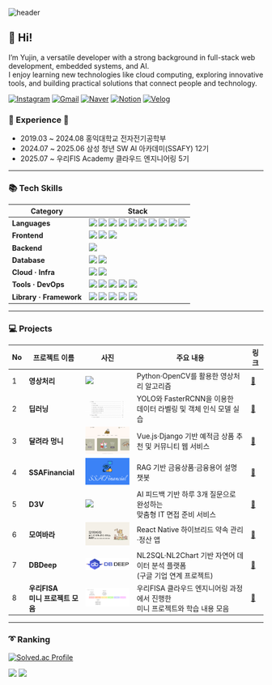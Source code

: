 ![header](https://capsule-render.vercel.app/api?type=venom&color=auto&text=YuJin+Lim&animation=fadeIn&height=150&align=center)


## 👋 Hi!
I’m Yujin, a versatile developer with a strong background in full-stack web development, embedded systems, and AI. <br>
I enjoy learning new technologies like cloud computing, exploring innovative tools, and building practical solutions that connect people and technology.

[![Instagram](https://img.shields.io/badge/Instagram-ff69b4?style=square&logo=Instagram&logoColor=white)](https://www.instagram.com/imew_uzin/)
[![Gmail](https://img.shields.io/badge/Gmail-EA4335.svg?style=square&logo=Gmail&logoColor=white)](mailto:erin456852@gmail.com)
[![Naver](https://img.shields.io/badge/Naver-03C75A.svg?style=square&logo=Naver&logoColor=white)](mailto:erin90523@naver.com)
[![Notion](https://img.shields.io/badge/Notion-000000?style=square&logo=notion&logoColor=white)](https://www.notion.so/1ba048e7c2b080d0b0e5ec4a1908a05c)
[![Velog](https://img.shields.io/badge/Velog-20C997?style=square&logo=velog&logoColor=white)](https://velog.io/@erin523/posts)

### 🌟 Experience 🌟
- 2019.03 ~ 2024.08 홍익대학교 전자전기공학부  
- 2024.07 ~ 2025.06 삼성 청년 SW AI 아카데미(SSAFY) 12기  
- 2025.07 ~  우리FIS Academy 클라우드 엔지니어링 5기

---

### 📚 Tech Skills
<table>
  <thead>
    <tr>
      <th>Category</th>
      <th>Stack</th>
    </tr>
  </thead>
  <tbody>
    <tr>
      <td><strong>Languages</strong></td>
      <td>
        <img src="https://img.shields.io/badge/Python-3776AB?style=square&logo=python&logoColor=white" />
        <img src="https://img.shields.io/badge/C-A8B9CC?style=square&logo=c&logoColor=white" />
        <img src="https://img.shields.io/badge/C++-00599C?style=square&logo=c%2B%2B&logoColor=white" />
        <img src="https://img.shields.io/badge/Java-007396?style=square&logo=java&logoColor=white" />
        <img src="https://img.shields.io/badge/JavaScript-F7DF1E?style=square&logo=javascript&logoColor=black" />
        <img src="https://img.shields.io/badge/TypeScript-3178C6?style=square&logo=typescript&logoColor=white" />
        <img src="https://img.shields.io/badge/HTML5-E34F26?style=square&logo=html5&logoColor=white" />
        <img src="https://img.shields.io/badge/CSS3-1572B6?style=square&logo=css3&logoColor=white" />
        <img src="https://img.shields.io/badge/Dart-0175C2?style=square&logo=dart&logoColor=white" />
        <img src="https://img.shields.io/badge/SQL-336791?style=square&logo=sqlite&logoColor=white" />
      </td>
    </tr>
    <tr>
      <td><strong>Frontend</strong></td>
      <td>
        <img src="https://img.shields.io/badge/React-61DAFB?style=square&logo=react&logoColor=black" />
        <img src="https://img.shields.io/badge/React_Native-61DAFB?style=square&logo=react&logoColor=black" />
        <img src="https://img.shields.io/badge/Vue.js-4FC08D?style=square&logo=vue.js&logoColor=white" />
      </td>
    </tr>
    <tr>
      <td><strong>Backend</strong></td>
      <td>
        <img src="https://img.shields.io/badge/Django-092E20?style=square&logo=django&logoColor=white" />
      </td>
    </tr>
    <tr>
      <td><strong>Database</strong></td>
      <td>
        <img src="https://img.shields.io/badge/MySQL-4479A1?style=square&logo=mysql&logoColor=white" />
        <img src="https://img.shields.io/badge/Oracle-F80000?style=square&logo=oracle&logoColor=white" />
      </td>
    </tr>
    <tr>
      <td><strong>Cloud · Infra</strong></td>
      <td>
        <img src="https://img.shields.io/badge/AWS_Amplify-FF9900?style=square&logo=awsamplify&logoColor=white" />
        <img src="https://img.shields.io/badge/Fly.io-01012B?style=square&logo=fly.io&logoColor=white" />
      </td>
    </tr>
    <tr>
      <td><strong>Tools · DevOps</strong></td>
      <td>
        <img src="https://img.shields.io/badge/Eclipse_IDE-2C2255?style=square&logo=eclipseide&logoColor=white" />
        <img src="https://img.shields.io/badge/Git-F05032?style=square&logo=git&logoColor=white" />
        <img src="https://img.shields.io/badge/GitHub-181717?style=square&logo=github&logoColor=white" />
        <img src="https://img.shields.io/badge/GitLab-FC6D26?style=square&logo=gitlab&logoColor=white" />
        <img src="https://img.shields.io/badge/Google_Colab-F9AB00?style=square&logo=googlecolab&logoColor=white" />
      </td>
    </tr>
    <tr>
      <td><strong>Library · Framework</strong></td>
      <td>
        <img src="https://img.shields.io/badge/PyTorch-EE4C2C?style=square&logo=pytorch&logoColor=white" />
        <img src="https://img.shields.io/badge/OpenCV-5C3EE8?style=square&logo=opencv&logoColor=white" />
        <img src="https://img.shields.io/badge/Numpy-013243?style=square&logo=numpy&logoColor=white" />
        <img src="https://img.shields.io/badge/Matplotlib-11557C?style=square&logo=matplotlib&logoColor=white" />
        <img src="https://img.shields.io/badge/SciPy-8CAAE6?style=square&logo=scipy&logoColor=white" />
      </td>
    </tr>
  </tbody>
</table>


---

### 💻 Projects

| No | 프로젝트 이름 | 사진 | 주요 내용 | 링크 |
|---|---|---|---|---|
| 1 | **영상처리** | <img src="https://github.com/imewuzin/project/blob/master/%EC%98%81%EC%83%81%EC%B2%98%EB%A6%AC.gif" width="200"/> | Python·OpenCV를 활용한 영상처리 알고리즘 | [🔗](https://github.com/imewuzin/project/blob/master/ImageProcessing.pdf) |
| 2 | **딥러닝** | <img src="https://github.com/imewuzin/project/blob/master/%EB%94%A5%EB%9F%AC%EB%8B%9D.gif" width="200"/> | YOLO와 FasterRCNN을 이용한 <br>데이터 라벨링 및 객체 인식 모델 실습 | [🔗](https://github.com/imewuzin/project/blob/master/DeepLearning_YOLO%26FasterRCNN.pdf) |
| 3 | **달려라 멍니** | <img src="https://github.com/ssafy-pjt-run-moneey/final-pjt/blob/main/image/Runmonney.png" width="200"/> | Vue.js·Django 기반 예적금 상품 추천 및 커뮤니티 웹 서비스 | [🔗](https://github.com/ssafy-pjt-run-moneey/final-pjt) |
| 4 | **SSAFinancial** | <img src="https://github.com/imewuzin/project/blob/master/SSafinancial_logo.png" width="200"/> | RAG 기반 금융상품·금융용어 설명 챗봇 | [🔗](https://github.com/imewuzin/ssafy-ai-front) |
| 5 | **D3V** | <img src="https://github.com/imewuzin/D3V/blob/master/frontend/src/assets/images/logo.gif" width="200"/> | AI 피드백 기반 하루 3개 질문으로 완성하는 <br>맞춤형 IT 면접 준비 서비스 | [🔗](https://github.com/imewuzin/D3V?tab=readme-ov-file) |
| 6 | **모여바라** | <img src="https://github.com/DDuMandoo/moba/blob/master/moyobara.png" width="200"/> | React Native 하이브리드 약속 관리·정산 앱  | [🔗](https://github.com/DDuMandoo/moba/blob/master/README.md) |
| 7 | **DBDeep** | <img src="https://github.com/seul1230/DB-Deep/blob/main/frontend/src/assets/logo.png" width="200"/> | NL2SQL·NL2Chart 기반 자연어 데이터 분석 플랫폼 <br>(구글 기업 연계 프로젝트) | [🔗](https://github.com/seul1230/DB-Deep) |
| 8| **우리FISA <br>미니 프로젝트 모음** | <img src="https://github.com/imewuzin/FISA_mini_projects/blob/master/FISA%ED%94%84%EB%A1%9C%EC%A0%9D%ED%8A%B8%ED%83%80%EC%9E%84%EB%9D%BC%EC%9D%B8.png" width="200"/> | 우리FISA 클라우드 엔지니어링 과정에서 진행한 <br>미니 프로젝트와 학습 내용 모음 | [🔗](https://github.com/imewuzin/FISA_mini_projects/tree/master) |
---

### ➰ Ranking

[![Solved.ac Profile](http://mazassumnida.wtf/api/v2/generate_badge?boj=erin523)](https://solved.ac/erin523/)

<img src="https://github-readme-stats.vercel.app/api/top-langs/?username=imewuzin&layout=donut&show_icons=true&hide_border=true&bg_color=FFFFF&icon_color=DDDDFF&text_color=2F4F4F&title_color=DDBBDD&count_private=true&exclude_repo=Face-Transfer-Application" /> <img src="https://github-readme-stats.vercel.app/api?username=imewuzin&show_icons=true&theme=buefy&hide_border=true&bg_color=FFFFF&icon_color=DDDDFF&text_color=2F4F4F&title_color=BBBBDD&count_private=true" />
